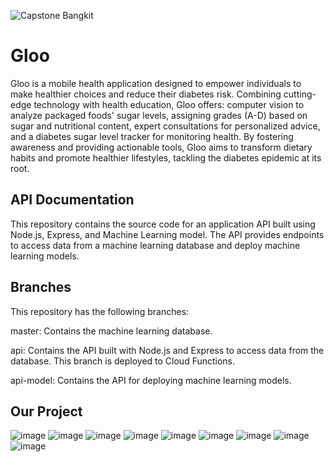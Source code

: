 ![Capstone Bangkit](https://github.com/user-attachments/assets/6973b2f4-3f4e-4ed9-93ea-197cd64d9746)

# Gloo
Gloo is a mobile health application designed to empower individuals to make healthier choices and reduce their diabetes risk. Combining cutting-edge technology with health education, Gloo offers: computer vision to analyze packaged foods' sugar levels, assigning grades (A-D) based on sugar and nutritional content, expert consultations for personalized advice, and a diabetes sugar level tracker for monitoring health. By fostering awareness and providing actionable tools, Gloo aims to transform dietary habits and promote healthier lifestyles, tackling the diabetes epidemic at its root.

## API Documentation
This repository contains the source code for an application API built using Node.js, Express, and Machine Learning model. The API provides endpoints to access data from a machine learning database and deploy machine learning models.

## Branches
This repository has the following branches:

master: Contains the machine learning database.

api: Contains the API built with Node.js and Express to access data from the database. This branch is deployed to Cloud Functions.

api-model: Contains the API for deploying machine learning models.

## Our Project
![image](https://github.com/user-attachments/assets/3637d315-97a4-42f6-8354-80781d54ab90)
![image](https://github.com/user-attachments/assets/17651436-f93d-4afd-94e9-2c04a4386620)
![image](https://github.com/user-attachments/assets/3d9faa60-db96-42c3-9069-50735e5e2363)
![image](https://github.com/user-attachments/assets/58826242-c10d-4409-a8a4-92dc815e0a3a)
![image](https://github.com/user-attachments/assets/56f4871c-ef8e-4c7a-ae8a-e3b90eb2b282)
![image](https://github.com/user-attachments/assets/e3091d48-dc8b-48f5-9c21-daff1ff9b390)
![image](https://github.com/user-attachments/assets/b39b2f4c-21b8-4484-8206-4a8e7c206a15)
![image](https://github.com/user-attachments/assets/7aa32c1d-4c26-4e31-ae00-0890bd73dfa9)
![image](https://github.com/user-attachments/assets/ba576d3b-b46f-4908-9e53-0cbe9b5bba90)




